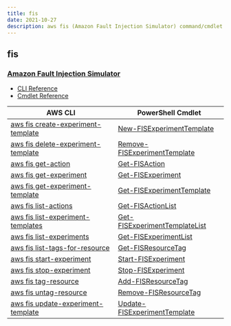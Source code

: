 ```yaml
---
title: fis
date: 2021-10-27
description: aws fis (Amazon Fault Injection Simulator) command/cmdlet list.
---
```


## fis

### [Amazon Fault Injection Simulator](https://aws.amazon.com/fis/)

* [CLI Reference](https://docs.aws.amazon.com/cli/latest/reference/fis/index.html)
* [Cmdlet Reference](https://docs.aws.amazon.com/powershell/latest/reference/items/FIS_cmdlets.html)

|AWS CLI|PowerShell Cmdlet|
|----|----|
|[aws fis create-experiment-template](https://docs.aws.amazon.com/cli/latest/reference/fis/create-experiment-template.html)|[New-FISExperimentTemplate](https://docs.aws.amazon.com/powershell/latest/reference/items/New-FISExperimentTemplate.html)|
|[aws fis delete-experiment-template](https://docs.aws.amazon.com/cli/latest/reference/fis/delete-experiment-template.html)|[Remove-FISExperimentTemplate](https://docs.aws.amazon.com/powershell/latest/reference/items/Remove-FISExperimentTemplate.html)|
|[aws fis get-action](https://docs.aws.amazon.com/cli/latest/reference/fis/get-action.html)|[Get-FISAction](https://docs.aws.amazon.com/powershell/latest/reference/items/Get-FISAction.html)|
|[aws fis get-experiment](https://docs.aws.amazon.com/cli/latest/reference/fis/get-experiment.html)|[Get-FISExperiment](https://docs.aws.amazon.com/powershell/latest/reference/items/Get-FISExperiment.html)|
|[aws fis get-experiment-template](https://docs.aws.amazon.com/cli/latest/reference/fis/get-experiment-template.html)|[Get-FISExperimentTemplate](https://docs.aws.amazon.com/powershell/latest/reference/items/Get-FISExperimentTemplate.html)|
|[aws fis list-actions](https://docs.aws.amazon.com/cli/latest/reference/fis/list-actions.html)|[Get-FISActionList](https://docs.aws.amazon.com/powershell/latest/reference/items/Get-FISActionList.html)|
|[aws fis list-experiment-templates](https://docs.aws.amazon.com/cli/latest/reference/fis/list-experiment-templates.html)|[Get-FISExperimentTemplateList](https://docs.aws.amazon.com/powershell/latest/reference/items/Get-FISExperimentTemplateList.html)|
|[aws fis list-experiments](https://docs.aws.amazon.com/cli/latest/reference/fis/list-experiments.html)|[Get-FISExperimentList](https://docs.aws.amazon.com/powershell/latest/reference/items/Get-FISExperimentList.html)|
|[aws fis list-tags-for-resource](https://docs.aws.amazon.com/cli/latest/reference/fis/list-tags-for-resource.html)|[Get-FISResourceTag](https://docs.aws.amazon.com/powershell/latest/reference/items/Get-FISResourceTag.html)|
|[aws fis start-experiment](https://docs.aws.amazon.com/cli/latest/reference/fis/start-experiment.html)|[Start-FISExperiment](https://docs.aws.amazon.com/powershell/latest/reference/items/Start-FISExperiment.html)|
|[aws fis stop-experiment](https://docs.aws.amazon.com/cli/latest/reference/fis/stop-experiment.html)|[Stop-FISExperiment](https://docs.aws.amazon.com/powershell/latest/reference/items/Stop-FISExperiment.html)|
|[aws fis tag-resource](https://docs.aws.amazon.com/cli/latest/reference/fis/tag-resource.html)|[Add-FISResourceTag](https://docs.aws.amazon.com/powershell/latest/reference/items/Add-FISResourceTag.html)|
|[aws fis untag-resource](https://docs.aws.amazon.com/cli/latest/reference/fis/untag-resource.html)|[Remove-FISResourceTag](https://docs.aws.amazon.com/powershell/latest/reference/items/Remove-FISResourceTag.html)|
|[aws fis update-experiment-template](https://docs.aws.amazon.com/cli/latest/reference/fis/update-experiment-template.html)|[Update-FISExperimentTemplate](https://docs.aws.amazon.com/powershell/latest/reference/items/Update-FISExperimentTemplate.html)|


